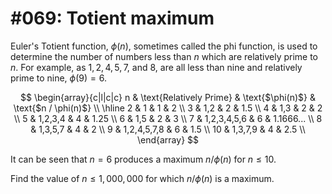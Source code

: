 # #069: Totient maximum

Euler's Totient function, $\phi(n)$, sometimes called the phi function, is used to determine the number of numbers less than $n$ which are relatively prime to $n$. For example, as $1, 2, 4, 5, 7$, and $8$, are all less than nine and relatively prime to nine, $\phi(9) = 6$.

$$
\begin{array}{c|l|c|c}
n & \text{Relatively Prime} & \text{$\phi(n)$} & \text{$n / \phi(n)$} \\
\hline
2	& 1	& 1	& 2 \\
3	& 1,2	& 2	& 1.5 \\
4	& 1,3	& 2	& 2 \\
5	& 1,2,3,4	& 4	& 1.25 \\
6	& 1,5	& 2	& 3 \\ 
7	& 1,2,3,4,5,6	& 6	& 1.1666... \\
8	& 1,3,5,7	& 4	& 2 \\
9	& 1,2,4,5,7,8	& 6	& 1.5 \\
10 & 1,3,7,9 & 4 &	2.5 \\
\end{array}
$$

It can be seen that $n = 6$ produces a maximum $n / \phi(n)$ for $n ≤ 10$.

Find the value of $n ≤ 1,000,000$ for which $n / \phi(n)$ is a maximum.